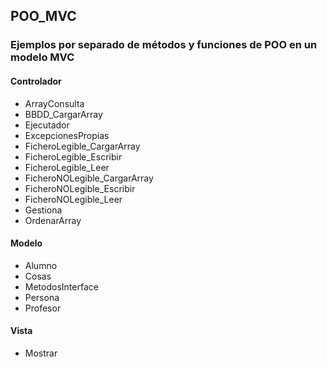 ## POO_MVC
### Ejemplos por separado de métodos y funciones de POO en un modelo MVC
#### Controlador 
- ArrayConsulta
- BBDD_CargarArray
- Ejecutador
- ExcepcionesPropias
- FicheroLegible_CargarArray
- FicheroLegible_Escribir
- FicheroLegible_Leer
- FicheroNOLegible_CargarArray
- FicheroNOLegible_Escribir
- FicheroNOLegible_Leer
- Gestiona
- OrdenarArray
#### Modelo
- Alumno
- Cosas
- MetodosInterface
- Persona
- Profesor
#### Vista
- Mostrar
